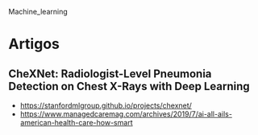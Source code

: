 Machine_learning



# Artigos

## CheXNet: Radiologist-Level Pneumonia Detection on Chest X-Rays with Deep Learning 
   - https://stanfordmlgroup.github.io/projects/chexnet/
   - https://www.managedcaremag.com/archives/2019/7/ai-all-ails-american-health-care-how-smart
